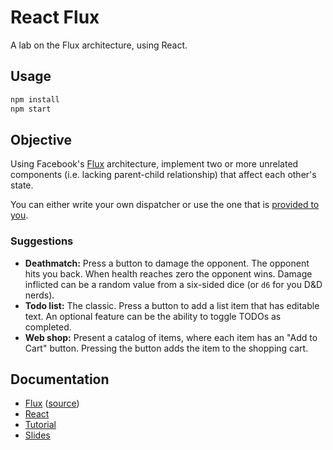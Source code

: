# React Flux

A lab on the Flux architecture, using React.

## Usage

```bash
npm install
npm start
```

## Objective

Using Facebook's [Flux](http://facebook.github.io/flux/docs/overview.html) architecture, implement two or more unrelated components (i.e. lacking parent-child relationship) that affect each other's state.

You can either write your own dispatcher or use the one that is [provided to you](https://www.npmjs.com/package/flux).

### Suggestions

* **Deathmatch:** Press a button to damage the opponent. The opponent hits you back. When health reaches zero the opponent wins. Damage inflicted can be a random value from a six-sided dice (or `d6` for you D&D nerds).
* **Todo list:** The classic. Press a button to add a list item that has editable text. An optional feature can be the ability to toggle TODOs as completed.
* **Web shop:** Present a catalog of items, where each item has an "Add to Cart" button. Pressing the button adds the item to the shopping cart.

## Documentation

* [Flux](http://facebook.github.io/flux/docs/overview.html) ([source](https://github.com/facebook/flux/blob/master/src/Dispatcher.js))
* [React](http://facebook.github.io/react/)
* [Tutorial](http://facebook.github.io/flux/docs/todo-list.html)
* [Slides](https://slides.com/jlowgren/react-flux)

